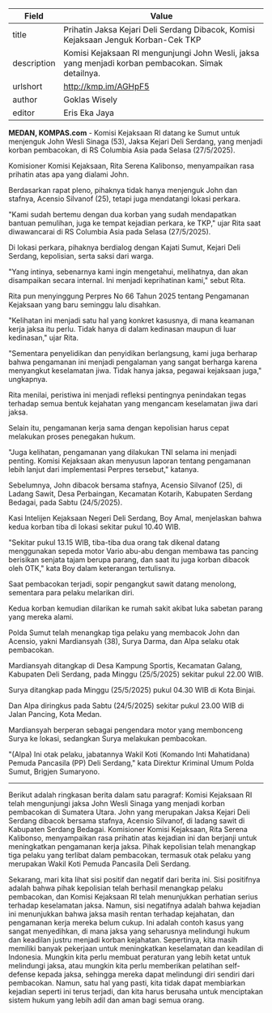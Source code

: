 | Field       | Value                                                       |
|-------------|-------------------------------------------------------------|
| title       | Prihatin Jaksa Kejari Deli Serdang Dibacok, Komisi Kejaksaan Jenguk Korban-Cek TKP |
| description | Komisi Kejaksaan RI mengunjungi John Wesli, jaksa yang menjadi korban pembacokan. Simak detailnya. |
| urlshort    | http://kmp.im/AGHpF5 |
| author      | Goklas Wisely  |
| editor      | Eris Eka Jaya |

**MEDAN, KOMPAS.com** - Komisi Kejaksaan RI datang ke Sumut untuk menjenguk John Wesli Sinaga (53), Jaksa Kejari Deli Serdang, yang menjadi korban pembacokan, di RS Columbia Asia pada Selasa (27/5/2025).

Komisioner Komisi Kejaksaan, Rita Serena Kalibonso, menyampaikan rasa prihatin atas apa yang dialami John.

Berdasarkan rapat pleno, pihaknya tidak hanya menjenguk John dan stafnya, Acensio Silvanof (25), tetapi juga mendatangi lokasi perkara.

\"Kami sudah bertemu dengan dua korban yang sudah mendapatkan bantuan pemulihan, juga ke tempat kejadian perkara, ke TKP,\" ujar Rita saat diwawancarai di RS Columbia Asia pada Selasa (27/5/2025).

Di lokasi perkara, pihaknya berdialog dengan Kajati Sumut, Kejari Deli Serdang, kepolisian, serta saksi dari warga.

\"Yang intinya, sebenarnya kami ingin mengetahui, melihatnya, dan akan disampaikan secara internal. Ini menjadi keprihatinan kami,\" sebut Rita.

Rita pun menyinggung Perpres No 66 Tahun 2025 tentang Pengamanan Kejaksaan yang baru seminggu lalu disahkan.

\"Kelihatan ini menjadi satu hal yang konkret kasusnya, di mana keamanan kerja jaksa itu perlu. Tidak hanya di dalam kedinasan maupun di luar kedinasan,\" ujar Rita.

\"Sementara penyelidikan dan penyidikan berlangsung, kami juga berharap bahwa pengamanan ini menjadi pengalaman yang sangat berharga karena menyangkut keselamatan jiwa. Tidak hanya jaksa, pegawai kejaksaan juga,\" ungkapnya.

Rita menilai, peristiwa ini menjadi refleksi pentingnya penindakan tegas terhadap semua bentuk kejahatan yang mengancam keselamatan jiwa dari jaksa.

Selain itu, pengamanan kerja sama dengan kepolisian harus cepat melakukan proses penegakan hukum.

\"Juga kelihatan, pengamanan yang dilakukan TNI selama ini menjadi penting. Komisi Kejaksaan akan menyusun laporan tentang pengamanan lebih lanjut dari implementasi Perpres tersebut,\" katanya.

Sebelumnya, John dibacok bersama stafnya, Acensio Silvanof (25), di Ladang Sawit, Desa Perbaingan, Kecamatan Kotarih, Kabupaten Serdang Bedagai, pada Sabtu (24/5/2025).

Kasi Intelijen Kejaksaan Negeri Deli Serdang, Boy Amal, menjelaskan bahwa kedua korban tiba di lokasi sekitar pukul 10.40 WIB.

\"Sekitar pukul 13.15 WIB, tiba-tiba dua orang tak dikenal datang menggunakan sepeda motor Vario abu-abu dengan membawa tas pancing berisikan senjata tajam berupa parang, dan saat itu juga korban dibacok oleh OTK,\" kata Boy dalam keterangan tertulisnya.

Saat pembacokan terjadi, sopir pengangkut sawit datang menolong, sementara para pelaku melarikan diri.

Kedua korban kemudian dilarikan ke rumah sakit akibat luka sabetan parang yang mereka alami.

Polda Sumut telah menangkap tiga pelaku yang membacok John dan Acensio, yakni Mardiansyah (38), Surya Darma, dan Alpa selaku otak pembacokan.

Mardiansyah ditangkap di Desa Kampung Sportis, Kecamatan Galang, Kabupaten Deli Serdang, pada Minggu (25/5/2025) sekitar pukul 22.00 WIB.

Surya ditangkap pada Minggu (25/5/2025) pukul 04.30 WIB di Kota Binjai.

Dan Alpa diringkus pada Sabtu (24/5/2025) sekitar pukul 23.00 WIB di Jalan Pancing, Kota Medan.

Mardiansyah berperan sebagai pengendara motor yang membonceng Surya ke lokasi, sedangkan Surya melakukan pembacokan.

\"(Alpa) Ini otak pelaku, jabatannya Wakil Koti (Komando Inti Mahatidana) Pemuda Pancasila (PP) Deli Serdang,\" kata Direktur Kriminal Umum Polda Sumut, Brigjen Sumaryono.

---
Berikut adalah ringkasan berita dalam satu paragraf: Komisi Kejaksaan RI telah mengunjungi jaksa John Wesli Sinaga yang menjadi korban pembacokan di Sumatera Utara. John yang merupakan Jaksa Kejari Deli Serdang dibacok bersama stafnya, Acensio Silvanof, di ladang sawit di Kabupaten Serdang Bedagai. Komisioner Komisi Kejaksaan, Rita Serena Kalibonso, menyampaikan rasa prihatin atas kejadian ini dan berjanji untuk meningkatkan pengamanan kerja jaksa. Pihak kepolisian telah menangkap tiga pelaku yang terlibat dalam pembacokan, termasuk otak pelaku yang merupakan Wakil Koti Pemuda Pancasila Deli Serdang.

Sekarang, mari kita lihat sisi positif dan negatif dari berita ini. Sisi positifnya adalah bahwa pihak kepolisian telah berhasil menangkap pelaku pembacokan, dan Komisi Kejaksaan RI telah menunjukkan perhatian serius terhadap keselamatan jaksa. Namun, sisi negatifnya adalah bahwa kejadian ini menunjukkan bahwa jaksa masih rentan terhadap kejahatan, dan pengamanan kerja mereka belum cukup. Ini adalah contoh kasus yang sangat menyedihkan, di mana jaksa yang seharusnya melindungi hukum dan keadilan justru menjadi korban kejahatan. Sepertinya, kita masih memiliki banyak pekerjaan untuk meningkatkan keselamatan dan keadilan di Indonesia. Mungkin kita perlu membuat peraturan yang lebih ketat untuk melindungi jaksa, atau mungkin kita perlu memberikan pelatihan self-defense kepada jaksa, sehingga mereka dapat melindungi diri sendiri dari pembacokan. Namun, satu hal yang pasti, kita tidak dapat membiarkan kejadian seperti ini terus terjadi, dan kita harus berusaha untuk menciptakan sistem hukum yang lebih adil dan aman bagi semua orang.
